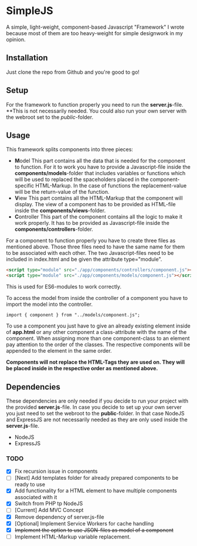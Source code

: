 # SimpleJS

A simple, light-weight, component-based Javascript "Framework" I wrote because most of them are too heavy-weight for simple designwork in my opinion.

## Installation

Just clone the repo from Github and you're good to go!

## Setup

For the framework to function properly you need to run the **server.js**-file.
**This is not necessarily needed. You could also run your own server with the webroot set to the _public_-folder.

## Usage

This framework splits components into three pieces:

* **M**odel
This part contains all the data that is needed for the component to function. For it to work you have to provide a Javascript-file inside the **components/models**-folder that includes variables or functions which will be used to replaced the spaceholders placed in the component-specific HTML-Markup. In the case of functions the replacement-value will be the return-value of the function.
* **V**iew
This part contains all the HTML-Markup that the component will display. The view of a component has to be provided as HTML-file inside the **components/views**-folder.
* **C**ontroller
This part of the component contains all the logic to make it work properly. It has to be provided as Javascript-file inside the **components/controllers**-folder.

For a component to function properly you have to create three files as mentioned above. Those three files need to have the same name for them to be associated with each other. The two Javascript-files need to be included in index.html and be given the attribute type="module".

``` html
<script type="module" src="./app/components/controllers/component.js"></script>
<script type="module" src="./app/components/models/component.js"></script>
```

This is used for ES6-modules to work correctly.

To access the model from inside the controller of a component you have to import the model into the controller.

`import { component } from "../models/component.js";`

To use a component you just have to give an already existing element inside of **app.html** or any other component a class-attribute with the name of the component. When assigning more than one component-class to an element pay attention to the order of the classes. The respective components will be appended to the element in the same order.

**Components will not replace the HTML-Tags they are used on. They will be placed inside in the respective order as mentioned above.**

## Dependencies

These dependencies are only needed if you decide to run your project with the provided **server.js**-file.
In case you decide to set up your own server you just need to set the webroot to the **public**-folder. In that case NodeJS and ExpressJS are not necessarily needed as they are only used inside the **server.js**-file.

* NodeJS
* ExpressJS

### TODO

* [x] Fix recursion issue in components
* [ ] [Next] Add templates folder for already prepared components to be ready to use
* [x] Add functionality for a HTML element to have multiple components associated with it
* [x] Switch from PHP tp NodeJS
* [ ] [Current] Add MVC Concept
* [x] Remove dependency of server.js-file
* [x] [Optional] Implement Service Workers for cache handling
* [x] ~~Implement the option to use JSON-files as model of a component~~
* [ ] Implement HTML-Markup variable replacement.
